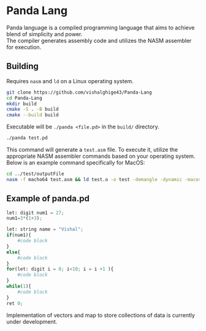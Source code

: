 # Panda Lang

Panda language is a compiled programming language that aims to achieve blend of simplicity and power.\
The compiler generates assembly code and utilizes the NASM assembler for execution.

## Building

Requires `nasm` and `ld` on a Linux operating system.

```bash
git clone https://github.com/vishalghige43/Panda-Lang
cd Panda-Lang
mkdir build
cmake -S . -B build
cmake --build build
```
Executable will be `./panda <file.pd>` in the `build/` directory.
```bash
./panda test.pd
```
This command will generate a `test.asm` file. To execute it, utilize the appropriate NASM assembler commands based on your operating system.\
Below is an example command specifically for MacOS:
```bash
cd ../test/outputFile
nasm -f macho64 test.asm && ld test.o -o test -demangle -dynamic -macos_version_min 11.0 -L/usr/local/lib -syslibroot /Library/Developer/CommandLineTools/SDKs/MacOSX.sdk -lSystem -no_pie && ./test; echo $? 
```



## Example of panda.pd

```python
let: digit num1 = 27; 
num1=3*(1+3);

let: string name = "Vishal";
if(num1){
    #code block
}
else{
    #code block
}
for(let: digit i = 0; i<10; i = i +1 ){
    #code block
}
while(1){
    #code block
}
ret 0;
```
Implementation of vectors and map to store collections of data is currently under development.
